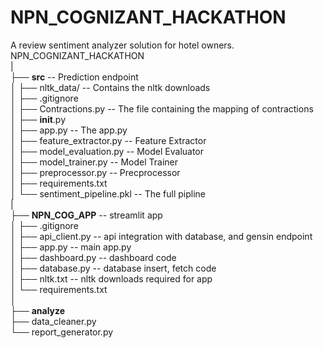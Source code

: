 # NPN_COGNIZANT_HACKATHON
A review sentiment analyzer solution for hotel owners.
<br>
NPN_COGNIZANT_HACKATHON <br>
|<br>
├── **src** -- Prediction endpoint<br>
│ ├── nltk_data/ -- Contains the nltk downloads<br>
│ ├── .gitignore<br>
│ ├── Contractions.py -- The file containing the mapping of contractions<br>
│ ├── __init__.py<br>
│ ├── app.py -- The app.py <br>
│ ├── feature_extractor.py -- Feature Extractor <br>
│ ├── model_evaluation.py -- Model Evaluator<br>
│ ├── model_trainer.py -- Model Trainer<br>
│ ├── preprocessor.py -- Precprocessor<br>
│ ├── requirements.txt<br>
│ └── sentiment_pipeline.pkl -- The full pipline<br>
|<br>
├── **NPN_COG_APP**   -- streamlit app<br>
│ ├── .gitignore<br>
│ ├── api_client.py -- api integration with database, and gensin endpoint<br>
│ ├── app.py -- main app.py<br>
│ ├── dashboard.py -- dashboard code<br>
│ ├── database.py -- database insert, fetch code<br>
│ ├── nltk.txt -- nltk downloads required for app<br>
│ └── requirements.txt<br>
│<br>
├── **analyze**<br>
├── data_cleaner.py<br>
└── report_generator.py<br>



